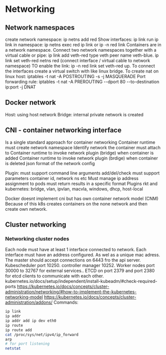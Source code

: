 # Networking

## Network namespaces
create network namespace: ip netns add red
Show interfaces: ip link
run ip link in namespace: ip netns exec red ip link or ip -n red link
Containers are in a network namespace. Connect two network namespaces together with a virtual cable or pipe: ip link add veth-red type veth peer name veth-blue.
ip link set veth-red netns red (connect interface / virtual cable to network namespace)
TO enable the link: ip -n red link set veth-red up. To connect the interfaces create a virtual switch with like linux bridge. To create nat on linux host: iptables -t nat -A POSTROUTING -s <ipcdr> -j MASQUERADE
Port forwarding rule: iptables -t nat -A PREROUTING --dport 80 --to-destination ip:port -j DNAT


## Docker network
Host: using host network
Bridge: internal private network is created

## CNI - container networking interface
Is a single standard approach for container networking
Container runtime must create network namespace
Identify network the container must attach to
Container runtime to invoke network plugin (bridge) when container is added
Container runtime to invoke network plugin (brdige) when container is deleted
json format of the network config

Plugin:
must support command line arguments add/del/check
must support parameters container id, network ns etc
Must manage ip address assignment to pods
must return results in a specific format
Plugins rkt and kubernetes: bridge, vlan, ipvlan, macvla, windows, dhcp, host-local

Docker doesnt implement cni but has own container network model (CNM)
Because of this k8s creates containers on the none network and then create own network. 

## Cluster networking
### Networking cluster nodes
Each node must have at least 1 interface connected to network. Each interface must have an address configured. As wel as a unique mac adress. 
The master should accept connections on 6443 fro the api server. Kubescheduler port 10250. controller manager 10252.
Worker nodes port 30000 to 32767 for external services.. ETCD on port 2379 and port 2380 for etcd clients to communicate with each other. 
kubernetes.io/docs/setup/independent/install-kubeadm/#check-required-ports
https://kubernetes.io/docs/concepts/cluster-administration/networking/#how-to-implement-the-kubernetes-networking-model
https://kubernetes.io/docs/concepts/cluster-administration/addons/
Commands:
```bash
ip link
ip addr
ip addr add ip dev eth0
ip route
ip route add
cat /proc/sys/net/ipv4/ip_forward
arp
# for port listening
netstat
```

